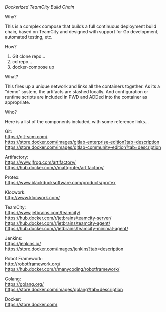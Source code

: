 _Dockerized TeamCity Build Chain_

Why?  

This is a complex compose that builds a full continuous deployment build chain, based on TeamCity and designed with support for Go development, automated testing, etc.

How?  

1. Git clone repo…
2. cd repo…
3. docker-compose up

What?

This fires up a unique network and links all the containers together. As its a “demo” system, the artifacts are stashed locally. And configuration or runtime scripts are included in PWD and ADDed into the container as appropriate.

Who?  

Here is a list of the components included, with some reference links…

Git:  
				https://git-scm.com/  
				https://store.docker.com/images/gitlab-enterprise-edition?tab=description  
				https://store.docker.com/images/gitlab-community-edition?tab=description  

Artifactory:  
        https://www.jfrog.com/artifactory/  
				https://hub.docker.com/r/mattgruter/artifactory/  

Protex:  
    https://www.blackducksoftware.com/products/protex  

Klocwork:  
    http://www.klocwork.com/  

TeamCity:  
    https://www.jetbrains.com/teamcity/  
		https://hub.docker.com/r/jetbrains/teamcity-server/  
		https://hub.docker.com/r/jetbrains/teamcity-agent/  
		https://hub.docker.com/r/jetbrains/teamcity-minimal-agent/  

Jenkins:  
    https://jenkins.io/  
		https://store.docker.com/images/jenkins?tab=description  

Robot Framework:  
    http://robotframework.org/  
    https://hub.docker.com/r/manycoding/robotframework/  

Golang:  
    https://golang.org/  
		https://store.docker.com/images/golang?tab=description  

Docker:  
    https://store.docker.com/  
